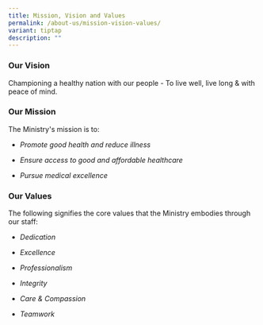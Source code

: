 ```yaml
---
title: Mission, Vision and Values
permalink: /about-us/mission-vision-values/
variant: tiptap
description: ""
---
```

<h3><strong>Our Vision</strong></h3>
<p>Championing a healthy nation with our people - To live well, live long
&amp; with peace of mind.</p>
<h3><strong>Our Mission</strong></h3>
<p>The Ministry's mission is to:</p>
<ul data-tight="true" class="tight">
<li>
<p><em>Promote good health and reduce illness</em>
</p>
</li>
<li>
<p><em>Ensure access to good and affordable healthcare</em>
</p>
</li>
<li>
<p><em>Pursue medical excellence</em>
</p>
</li>
</ul>
<p></p>
<h3><strong>Our Values</strong></h3>
<p>The following signifies the core values that the Ministry embodies through
our staff:</p>
<ul data-tight="true" class="tight">
<li>
<p><em>Dedication</em>
</p>
</li>
<li>
<p><em>Excellence</em>
</p>
</li>
<li>
<p><em>Professionalism</em>
</p>
</li>
<li>
<p><em>Integrity</em>
</p>
</li>
<li>
<p><em>Care &amp; Compassion</em>
</p>
</li>
<li>
<p><em>Teamwork</em>
</p>
</li>
</ul>
<p></p>